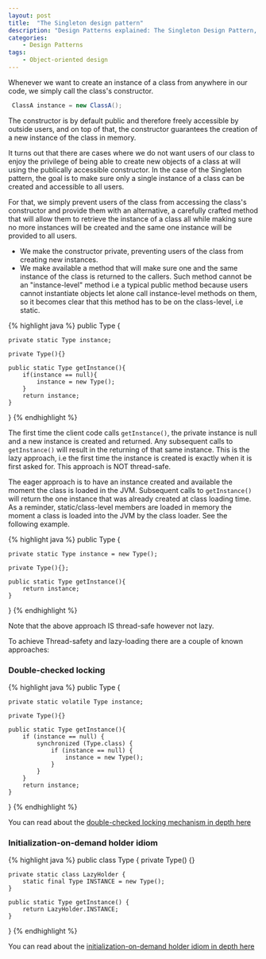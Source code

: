 ```yaml
---
layout: post
title:  "The Singleton design pattern"
description: "Design Patterns explained: The Singleton Design Pattern, with example code and diagrams"
categories: 
    - Design Patterns
tags:
    - Object-oriented design
---
```


Whenever we want to create an instance of a class from anywhere in our code, we simply call the class's constructor.
```java
 ClassA instance = new ClassA();
```
The constructor is by default public and therefore freely accessible by outside users, and on top of that, the constructor guarantees the creation of a new instance of the class in memory.

 It turns out that there are cases where we do not want users of our class to enjoy the privilege of being able to create new objects of a class at will using the publically accessible constructor. In the case of the Singleton pattern, the goal is to make sure only a single instance of a class can be created and accessible to all users.

 For that, we simply prevent users of the class from accessing the class's constructor and provide them with an alternative, a carefully crafted method that will allow them to retrieve the instance of a class all while making sure no more instances will be created and the same one instance will be provided to all users.

 - We make the constructor private, preventing users of the class from creating new instances.
 - We make available a method that will make sure one and the same instance of the class is returned to the callers. Such method cannot be an "instance-level" method i.e a typical public method because users cannot instantiate objects let alone call instance-level methods on them, so it becomes clear that this method has to be on the class-level, i.e static.

{% highlight java %}
public Type {

    private static Type instance;

    private Type(){}

    public static Type getInstance(){
        if(instance == null){
            instance = new Type();
        }
        return instance;
    }
}
{% endhighlight %}

The first time the client code calls `getInstance()`, the private instance is null and a new instance is created and returned. Any subsequent calls to `getInstance()` will result in the returning of that same instance. This is the lazy approach, i.e the first time the instance is created is exactly when it is first asked for. This approach is NOT thread-safe.

The eager approach is to have an instance created and available the moment the class is loaded in the JVM. Subsequent calls to `getInstance()` will return the one instance that was already created at class loading time. As a reminder, static/class-level members are loaded in memory the moment a class is loaded into the JVM by the class loader. See the following example. 

{% highlight java %}
public Type {

    private static Type instance = new Type();

    private Type(){};

    public static Type getInstance(){
        return instance;
    }
}
{% endhighlight %}

Note that the above approach IS thread-safe however not lazy.

To achieve Thread-safety and lazy-loading there are a couple of known approaches:

### Double-checked locking

{% highlight java %}
public Type {

    private static volatile Type instance;

    private Type(){}

    public static Type getInstance(){
        if (instance == null) {
			synchronized (Type.class) {
				if (instance == null) {
					instance = new Type();
				}
			}
		}
        return instance;
    }
}
{% endhighlight %}

You can read about the [double-checked locking mechanism in depth here](https://en.wikipedia.org/wiki/Double-checked_locking#Usage_in_Java)

### Initialization-on-demand holder idiom

{% highlight java %}
public class Type {
    private Type() {}

    private static class LazyHolder {
        static final Type INSTANCE = new Type();
    }

    public static Type getInstance() {
        return LazyHolder.INSTANCE;
    }
}
{% endhighlight %}

You can read about the [initialization-on-demand holder idiom in depth here](https://en.wikipedia.org/wiki/Initialization-on-demand_holder_idiom)